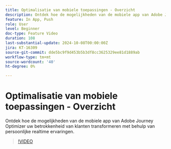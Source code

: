 ```yaml
---
title: Optimalisatie van mobiele toepassingen - Overzicht
description: Ontdek hoe de mogelijkheden van de mobiele app van Adobe Journey Optimizer uw betrokkenheid van klanten transformeren met behulp van persoonlijke realtime ervaringen.
feature: In App, Push
role: User
level: Beginner
doc-type: Feature Video
duration: 108
last-substantial-update: 2024-10-08T00:00:00Z
jira: KT-16309
source-git-commit: dde5bc9f9d453b5b3df8cc3625329ee81d1889ab
workflow-type: tm+mt
source-wordcount: '40'
ht-degree: 0%

---
```



# Optimalisatie van mobiele toepassingen - Overzicht

Ontdek hoe de mogelijkheden van de mobiele app van Adobe Journey Optimizer uw betrokkenheid van klanten transformeren met behulp van persoonlijke realtime ervaringen.

>[!VIDEO](https://video.tv.adobe.com/v/3432681/?learn=on)
